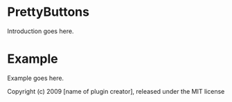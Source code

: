 PrettyButtons
=============

Introduction goes here.


Example
=======

Example goes here.


Copyright (c) 2009 [name of plugin creator], released under the MIT license
